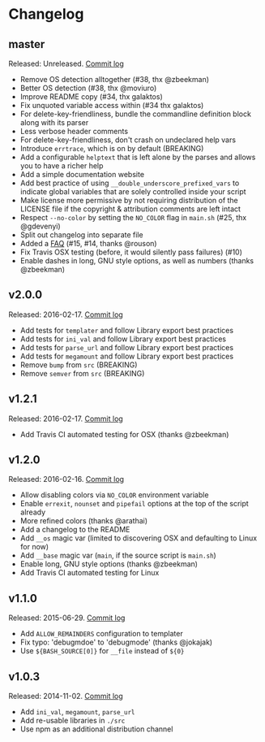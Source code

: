 # Changelog

## master

Released: Unreleased. [Commit log](https://github.com/kvz/bash3boilerplate/compare/v2.0.0...master)

- Remove OS detection alltogether (#38, thx @zbeekman)
- Better OS detection (#38, thx @moviuro)
- Improve README copy (#34, thx galaktos)
- Fix unquoted variable access within (#34 thx galaktos)
- For delete-key-friendliness, bundle the commandline definition block along with its parser
- Less verbose header comments
- For delete-key-friendliness, don't crash on undeclared help vars
- Introduce `errtrace`, which is on by default (BREAKING)
- Add a configurable `helptext` that is left alone by the parses and allows you to have a richer help
- Add a simple documentation website
- Add best practice of using `__double_underscore_prefixed_vars` to indicate global variables that are solely controlled inside your script
- Make license more permissive by not requiring distribution of the LICENSE file if the copyright & attribution comments are left intact
- Respect `--no-color` by setting the `NO_COLOR` flag in `main.sh` (#25, thx @gdevenyi)
- Split out changelog into separate file
- Added a [FAQ](./FAQ.md) (#15, #14, thanks @rouson)
- Fix Travis OSX testing (before, it would silently pass failures) (#10)
- Enable dashes in long, GNU style options, as well as numbers (thanks @zbeekman)

## v2.0.0

Released: 2016-02-17. [Commit log](https://github.com/kvz/bash3boilerplate/compare/v1.2.1...v2.0.0)

- Add tests for `templater` and follow Library export best practices
- Add tests for `ini_val` and follow Library export best practices
- Add tests for `parse_url` and follow Library export best practices
- Add tests for `megamount` and follow Library export best practices
- Remove `bump` from `src` (BREAKING)
- Remove `semver` from `src` (BREAKING)

## v1.2.1

Released: 2016-02-17. [Commit log](https://github.com/kvz/bash3boilerplate/compare/v1.2.0...v1.2.1)

- Add Travis CI automated testing for OSX (thanks @zbeekman)

## v1.2.0

Released: 2016-02-16. [Commit log](https://github.com/kvz/bash3boilerplate/compare/v1.1.0...v1.2.0)

- Allow disabling colors via `NO_COLOR` environment variable
- Enable `errexit`, `nounset` and `pipefail` options at the top of the script already
- More refined colors (thanks @arathai)
- Add a changelog to the README
- Add `__os` magic var (limited to discovering OSX and defaulting to Linux for now)
- Add `__base` magic var (`main`, if the source script is `main.sh`)
- Enable long, GNU style options (thanks @zbeekman)
- Add Travis CI automated testing for Linux

## v1.1.0

Released: 2015-06-29. [Commit log](https://github.com/kvz/bash3boilerplate/compare/v1.0.3...v1.1.0)

- Add `ALLOW_REMAINDERS` configuration to templater
- Fix typo: 'debugmdoe' to 'debugmode' (thanks @jokajak)
- Use `${BASH_SOURCE[0]}` for `__file` instead of `${0}`

## v1.0.3

Released: 2014-11-02. [Commit log](https://github.com/kvz/bash3boilerplate/compare/5db569125319a89b9561b434db84e4d91faefb63...v1.0.3)

- Add `ini_val`, `megamount`, `parse_url`
- Add re-usable libraries in `./src`
- Use npm as an additional distribution channel
